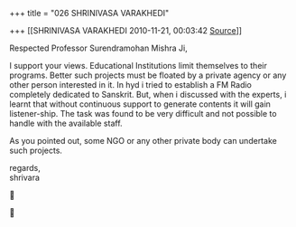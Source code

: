 +++
title = "026 SHRINIVASA VARAKHEDI"

+++
[[SHRINIVASA VARAKHEDI	2010-11-21, 00:03:42 [Source](https://groups.google.com/g/bvparishat/c/MPZwUsWodzo)]]



Respected Professor Surendramohan Mishra Ji,  
  
I support your views. Educational Institutions limit themselves to their programs. Better such projects must be floated by a private agency or any other person interested in it. In hyd i tried to establish a FM Radio completely dedicated to Sanskrit. But, when i discussed with the experts, i learnt that without continuous support to generate contents it will gain listener-ship. The task was found to be very difficult and not possible to handle with the available staff.  
  
As you pointed out, some NGO or any other private body can undertake such projects.  
  
regards,  
shrivara





